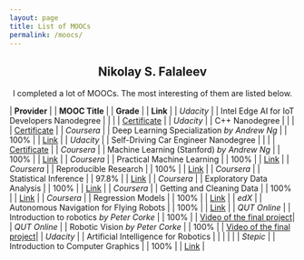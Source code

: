 ```yaml
---
layout: page
title: List of MOOCs
permalink: /moocs/
---
```

<style>
    th, td {
        padding: 5px; /* Padding inside the cells  */
    }
</style>

<div align="center">
  <h2><b>Nikolay S. Falaleev</b></h2>
  <p>I completed a lot of MOOCs. The most interesting of them are listed below.</p>
</div>

<style>
table,
th,
td {
    border: none;
    padding: 5px;
    text-align: left;
}
</style>

| __Provider__ | | __MOOC Title__ | | __Grade__ | | __Link__ |
| _Udacity_ | | Intel Edge AI for IoT Developers Nanodegree | |  | | [Certificate](www.udacity.com/certificate/e/4054a8c4-336a-11eb-bde2-7b7a89634ac6) |
| _Udacity_ | | C++ Nanodegree | |  | | [Certificate](www.udacity.com/certificate/e/d8637a4c-8810-11ea-a6b0-eb96979cd3fd) |
| _Coursera_ | | Deep Learning Specialization _by Andrew Ng_ | | 100% | | [Link](https://www.coursera.org/account/accomplishments/specialization/RJV7RR3QXRPD) |
| _Udacity_ | | Self-Driving Car Engineer Nanodegree | |  | | [Certificate](www.udacity.com/certificate/e/66c85e6c-b571-11e7-acc0-47181a06362a) |
| _Coursera_ | | Machine Learning (Stanford) _by Andrew Ng_ | | 100% | | [Link](https://www.coursera.org/account/accomplishments/certificate/WKJK4NLH6BFS) |
| _Coursera_ | | Practical Machine Learning | | 100% | | [Link](https://www.coursera.org/account/accomplishments/certificate/EGD3GEC2P3LW) |
| _Coursera_ | | Reproducible Research | | 100% | | [Link](https://www.coursera.org/account/accomplishments/certificate/UT6CT93KXBLS) |
| _Coursera_ | | Statistical Inference | | 97.8% | | [Link](https://www.coursera.org/account/accomplishments/certificate/EAEBJVLQBAYJ) |
| _Coursera_ | | Exploratory Data Analysis | | 100% | | [Link](https://www.coursera.org/account/accomplishments/certificate/GV5S4SMCBMRR) |
| _Coursera_ | | Getting and Cleaning Data | | 100% | | [Link](https://www.coursera.org/account/accomplishments/certificate/KSGHYJJ6ZL) |
| _Coursera_ | | Regression Models | | 100% | | [Link](https://www.coursera.org/account/accomplishments/certificate/RZVZPF339A2F) |
| _edX_ | | Autonomous Navigation for Flying Robots | | 100% | | [Link](https://verify.edx.org/cert/c23e9769777b48aa82a8950bb0f4d16c) |
| _QUT Online_ | | Introduction to robotics _by Peter Corke_ | | 100% | | [Video of the final project](https://youtu.be/MI-_qLKzQXc)|
| _QUT Online_ | | Robotic Vision _by Peter Corke_ | | 100% | | [Video of the final project](https://youtu.be/RPiUF6k66uc)|
| _Udacity_ | | Artificial Intelligence for Robotics | |  | | |
| _Stepic_ | | Introduction to Computer Graphics | | 100%  | |  [Link](https://stepik.org/certificate/9e5336844b15c2a4f119e1f73ef093421356b39c.pdf) |

